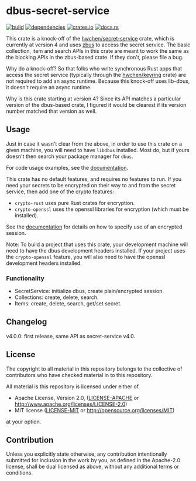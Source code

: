 # dbus-secret-service

[![build](https://github.com/brotskydotcom/dbus-secret-service/actions/workflows/ci.yaml/badge.svg)](https://github.com/brotskydotcom/dbus-secret-service/actions)
[![dependencies](https://deps.rs/repo/github/brotskydotcom/dbus-secret-service/status.svg)](https://deps.rs/repo/github/brotskydotcom/dbus-secret-service)
[![crates.io](https://img.shields.io/crates/v/dbus-secret-service.svg?style=flat-square)](https://crates.io/crates/dbus-secret-service)
[![docs.rs](https://docs.rs/dbus-secret-service/badge.svg)](https://docs.rs/dbus-secret-service)

This crate is a knock-off of the [hwchen/secret-service](https://crates.io/crates/secret-service) crate, which is
currently at version 4 and uses [zbus](https://crates.io/crates/zbus) to access the secret service. The basic
collection, item and search APIs in this crate are meant to work the same as the blocking APIs in the zbus-based crate.
If they don't, please file a bug.

Why do a knock-off? So that folks who write synchronous Rust apps that access the secret service (typically through
the [hwchen/keyring](https://crates.io/crates/keyring) crate) are not required to add an async runtime. Because this
knock-off uses lib-dbus, it doesn't require an async runtime.

Why is this crate starting at version 4? Since its API matches a particular version of the dbus-based crate, I figured
it would be clearest if its version number matched that version as well.

## Usage

Just in case it wasn't clear from the above, in order to use this crate on a given machine, you will need to
have `libdbus` installed. Most do, but if yours doesn't then search your package manager for `dbus`.

For code usage examples, see the [documentation](https://docs.rs/dbus-secret-service).

This crate has no default features, and requires no features to run. If you need your secrets to be encrypted on their
way to and from the secret service, then add one of the crypto features:

* `crypto-rust` uses pure Rust crates for encryption.
* `crypto-openssl` uses the openssl libraries for encryption (which must be installed).

See the [documentation](https://docs.rs/dbus-secret-service) for details on how to specify use of an encrypted session.

Note: To build a project that uses this crate, your development machine will need to have the dbus development headers
installed. If your project uses the `crypto-openssl` feature, you will also need to have the openssl development headers
installed.

### Functionality

- SecretService: initialize dbus, create plain/encrypted session.
- Collections: create, delete, search.
- Items: create, delete, search, get/set secret.

## Changelog

v4.0.0: first release, same API as secret-service v4.0.

## License

The copyright to all material in this repository belongs to the collective of contributors who have checked material in
to this repository.

All material is this repository is licensed under either of

* Apache License, Version 2.0, ([LICENSE-APACHE](LICENSE-APACHE) or http://www.apache.org/licenses/LICENSE-2.0)
* MIT license ([LICENSE-MIT](LICENSE-MIT) or http://opensource.org/licenses/MIT)

at your option.

## Contribution

Unless you explicitly state otherwise, any contribution intentionally submitted for inclusion in the work by you, as
defined in the Apache-2.0 license, shall be dual licensed as above, without any additional terms or conditions.
